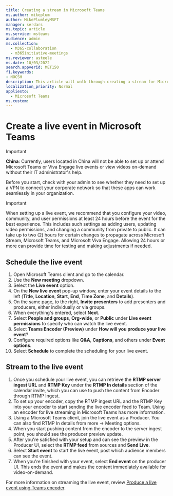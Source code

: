 ```yaml
---
title: Creating a stream in Microsoft Teams
ms.author: mikeplum
author: MikePlumleyMSFT
manager: serdars
ms.topic: article
ms.service: msteams
audience: admin
ms.collection: 
  - M365-collaboration
  - m365initiative-meetings
ms.reviewer: asteele
ms.date: 10/03/2022
search.appverid: MET150
f1.keywords:
- NOCSH
description: This article will walk through creating a stream for Microsoft Teams streaming events.
localization_priority: Normal
appliesto: 
  - Microsoft Teams
ms.custom:
---
```


# Create a live event in Microsoft Teams

> [!IMPORTANT]
> **China**: Currently, users located in China will not be able to set up or attend Microsoft Teams or Viva Engage live events or view videos on-demand without their IT administrator's help.
>
> Before you start, check with your admin to see whether they need to set up a VPN to connect your corporate network so that these apps can work seamlessly in your organization.

> [!IMPORTANT]
> When setting up a live event, we recommend that you configure your video, community, and user permissions at least 24 hours before the event for the best experience. This includes such settings as adding users, updating video permissions, and changing a community from private to public. It can take up to two (2) hours for certain changes to propagate across Microsoft Stream, Microsoft Teams, and Microsoft Viva Engage. Allowing 24 hours or more can provide time for testing and making adjustments if needed.

## Schedule the live event

1. Open Microsoft Teams client and go to the calendar.
1. Use the **New meeting** dropdown.
1. Select the **Live event** option.
1. On the **New live event** pop-up window, enter your event details to the left (**Title**, **Location**, **Start**, **End**, **Time Zone**, and **Details**).
1. On the same page, to the right, **Invite presenters** to add presenters and producers, either individually or via groups.
1. When everything's entered, select **Next**.
1. Select **People and groups**, **Org-wide**, or **Public** under **Live event permissions** to specify who can watch the live event.
1. Select **Teams Encoder (Preview)** under **How will you produce your live event**?
1. Configure required options like **Q&A**, **Captions**, and others under **Event options**.
1. Select **Schedule** to complete the scheduling for your live event.

## Stream to the live event

1. Once you schedule your live event, you can retrieve the **RTMP server ingest URL** and **RTMP Key** under the **RTMP In details** section of the calendar invite, which you can use to push the content from Encoder through RTMP Ingest.
1. To set up your encoder, copy the RTMP ingest URL and the RTMP Key into your encoder to start sending the live encoder feed to Team. Using an encoder for live streaming in Microsoft Teams has more information.
1. Using a Microsoft Teams client, join the live event as a Producer. You can also find RTMP In details from more -> Meeting options.
1. When you start pushing content from the encoder to the server ingest point, you should see the producer preview update.
1. After you're satisfied with your setup and can see the preview in the Producer UI, select the **RTMP feed** from sources and **Send Live**.
1. Select **Start event** to start the live event, post which audience members can see the event.
1. When you're finished with your event, select **End event** on the producer UI. This ends the event and makes the content immediately available for video-on-demand.

For more information on streaming the live event, review [Produce a live event using Teams encoder](https://support.microsoft.com/office/produce-a-teams-live-event-using-teams-encoder-b0026c9d-fd37-4bb3-bffc-6961f221fbe9).

